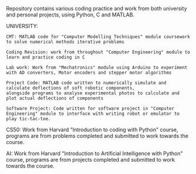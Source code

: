 Repository contains various coding practice and work from both university and personal projects, using Python, C and MATLAB.

UNIVERSITY:

  	CMT: MATLAB code for "Computer Modelling Techniques" module coursework to solve numerical methods iterative problems

  	Coding Revision: work from throughout "Computer Engineering" module to learn and practice coding in C
	
	Lab work: Work from "Mechatronics" module using Arduino to experiment with AD converters, Motor encoders and stepper motor algorithms

  	Project Code: MATLAB code written to numerically simulate and calculate deflections of soft robotic components, 
  	alongside programs to analyse experimental photos to calculate and plot actual deflections of components

  	Software Project: Code written for software project in "Computer Engineering" module to interface with writing robot or emulator to play tic-tac-toe.


CS50:
Work from Harvard "Introduction to coding with Python" course, programs are from problems completed and submitted to work towards the course.

AI:
Work from Harvard "Introduction to Artificial Intelligence with Python" course, programs are from projects completed and submitted to work towards the course.
